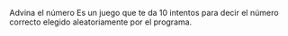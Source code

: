 Advina el número
Es un juego que te da 10 intentos para decir el número correcto elegido aleatoriamente por el programa.
